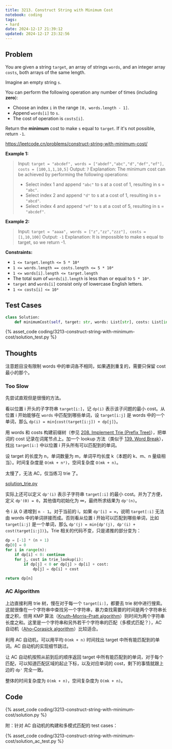 ```yaml
---
title: 3213. Construct String with Minimum Cost
notebook: coding
tags:
- hard
date: 2024-12-17 21:39:12
updated: 2024-12-17 23:32:56
---
```

## Problem

You are given a string `target`, an array of strings `words`, and an integer array `costs`, both arrays of the same length.

Imagine an empty string `s`.

You can perform the following operation any number of times (including **zero**):

- Choose an index `i` in the range `[0, words.length - 1]`.
- Append `words[i]` to `s`.
- The cost of operation is `costs[i]`.

Return the **minimum** cost to make `s` equal to `target`. If it's not possible, return `-1`.

<https://leetcode.cn/problems/construct-string-with-minimum-cost/>

**Example 1:**

> Input: `target = "abcdef", words = ["abdef","abc","d","def","ef"], costs = [100,1,1,10,5]`
> Output: `7`
> Explanation:
> The minimum cost can be achieved by performing the following operations:
>
> - Select index 1 and append `"abc"` to s at a cost of 1, resulting in s = `"abc"`.
> - Select index 2 and append `"d"` to s at a cost of 1, resulting in s = `"abcd"`.
> - Select index 4 and append `"ef"` to s at a cost of 5, resulting in s = `"abcdef"`.

**Example 2:**

> Input: `target = "aaaa", words = ["z","zz","zzz"], costs = [1,10,100]`
> Output: `-1`
> Explanation:
> It is impossible to make s equal to target, so we return -1.

**Constraints:**

- `1 <= target.length <= 5 * 10⁴`
- `1 <= words.length == costs.length <= 5 * 10⁴`
- `1 <= words[i].length <= target.length`
- The total sum of `words[i].length` is less than or equal to `5 * 10⁴`.
- `target` and `words[i]` consist only of lowercase English letters.
- `1 <= costs[i] <= 10⁴`

## Test Cases

``` python
class Solution:
    def minimumCost(self, target: str, words: List[str], costs: List[int]) -> int:
```

{% asset_code coding/3213-construct-string-with-minimum-cost/solution_test.py %}

## Thoughts

注意题目没有限制 words 中的单词各不相同，如果遇到重复的，需要只保留 cost 最小的那个。

### Too Slow

先尝试直观但是很慢的方法。

看以位置 i 开头的子字符串 `target[i:]`，记 `dp(i)` 表示该子问题的最小 cost。从位置 i 开始能够在 `words` 中匹配到哪些单词，设 `target[i:j]` 是 words 中的一个单词，那么 `dp(i) = min{cost(target[i:j]) + dp[j]}`。

用 words 和 costs 构建前缀树（参见 [208. Implement Trie (Prefix Tree)](208-implement-trie-prefix-tree)），把单词的 cost 记录在词尾节点上。加一个 lookup 方法（类似于 [139. Word Break](139-word-break#Improve)），找出 `target[i:]` 中以位置 i 开头所有可以匹配到的单词。

设 target 的长度为 n，单词数量为 m，单词平均长度 k（本题的 k、m、n 量级相当）。时间复杂度是 `O(mk + n²)`，空间复杂度 `O(mk + n)`。

太慢了，无法 AC，仅当练习 trie 了。

[solution_trie.py](3213-construct-string-with-minimum-cost/solution_trie.py)

实际上还可以定义 `dp'(i)` 表示子字符串 `target[:i]` 的最小 cost。并为了方便，定义 `dp'(0) = 0`，其他值均初始化为 ∞，最终所求结果为 `dp'(n)`。

令 i 从 0 递增到 `n - 1`。对于当前的 i，如果 `dp'[i] = ∞`，说明 `target[:i]` 无法由 words 中的单词拼接而成。否则看从位置 i 开始可以匹配到哪些单词，比如 `target[i:j]` 是一个单词，那么 `dp'(j) = min{dp'(j), dp'(i) + cost(target[i:j])}`。Trie 相关的代码不变，只是递推的部分变为：

``` python
dp = [-1] * (n + 1)
dp[0] = 0
for i in range(n):
    if dp[i] < 0: continue
    for j, cost in trie_lookup(i):
        if dp[j] < 0 or dp[j] > dp[i] + cost:
            dp[j] = dp[i] + cost

return dp[n]
```

### AC Algorithm

上边直接利用 trie 树，慢在对于每一个 `target[i:]`，都要去 trie 树中进行搜索。这就很像在一个字符串中查找另一个字符串，暴力查找需要的时间是两个字符串长度之积，但用 KMP 算法（[Knuth–Morris–Pratt algorithm](https://en.wikipedia.org/wiki/Knuth%E2%80%93Morris%E2%80%93Pratt_algorithm)）则时间为两个字符串长度之和。这里是一个字符串和另外若干个字符串的匹配（多模式匹配？），AC 自动机（[Aho–Corasick algorithm](https://en.wikipedia.org/wiki/Aho%E2%80%93Corasick_algorithm)）比较适合。

利用 AC 自动机，可以用平均 `O(mk + n)` 时间找出 target 中所有能匹配到的单词。AC 自动机的实现细节跳过。

让 AC 自动机按照从前到后的顺序返回 target 中所有能匹配到的单词，对于每个匹配，可以知道匹配区域的起止下标，以及对应单词的 cost，剩下的事情就跟上边的 `dp'` 完全一致。

整体的时间复杂度为 `O(mk + n)`，空间复杂度为 `O(mk + n)`。

## Code

{% asset_code coding/3213-construct-string-with-minimum-cost/solution.py %}

附：针对 AC 自动机的构建和多模式匹配的 test cases：

{% asset_code coding/3213-construct-string-with-minimum-cost/solution_ac_test.py %}
